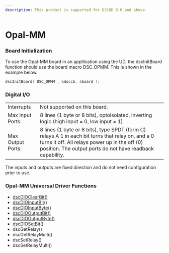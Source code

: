 ```yaml
---
description: This product is supported for DSCUD 8.0 and above.
---
```


# Opal-MM

### Board Initialization

To use the Opal-MM board in an appllication using the UD, the dscInitBoard function should use the board macro DSC\_OPMM. This is shown in the example below.

```c
dscInitBoard( DSC_OPMM , &dsccb, &board );
```

### Digital I/O

|                   |                                                                                                                                                                                                                 |
| ----------------- | --------------------------------------------------------------------------------------------------------------------------------------------------------------------------------------------------------------- |
| Interrupts        | Not supported on this board.                                                                                                                                                                                    |
| Max Input Ports:  | 8 lines (1 byte or 8 bits), optoisolated, inverting logic (high input = 0, low input = 1)                                                                                                                       |
| Max Output Ports: | 8 lines (1 byte or 8 bits), type SPDT (form C) relays A 1 in each bit turns that relay on, and a 0 turns it off. All relays power up in the off (0) position. The output ports do not have readback capability. |

The inputs and outputs are fixed direction and do not need configuration prior to use.

### Opal-MM Universal Driver Functions

* [dscDIOClearBit() ](../14.-universal-driver-apis/dscdioclearbit.md)
* [dscDIOInputBit()](../14.-universal-driver-apis/dscdioinputbit.md)&#x20;
* [dscDIOInputByte() ](../14.-universal-driver-apis/dscdioinputbyte.md)
* [dscDIOOutputBit() ](../14.-universal-driver-apis/dscdiooutputbit.md)
* [dscDIOOutputByte() ](../14.-universal-driver-apis/dscdiooutputbyte.md)
* [dscDIOSetBit()](../14.-universal-driver-apis/dscdiosetbit.md)
* dscGetRelay()
* dscGetRelayMulti()
* dscSetRelay()
* dscSetRelayMulti()
